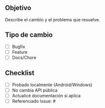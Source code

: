 ## Objetivo
Describe el cambio y el problema que resuelve.

## Tipo de cambio
- [ ] Bugfix
- [ ] Feature
- [ ] Docs/Chore

## Checklist
- [ ] Probado localmente (Android/Windows)
- [ ] No cambia API pública
- [ ] Actualicé documentación si aplica
- [ ] Referenciado Issue: #
